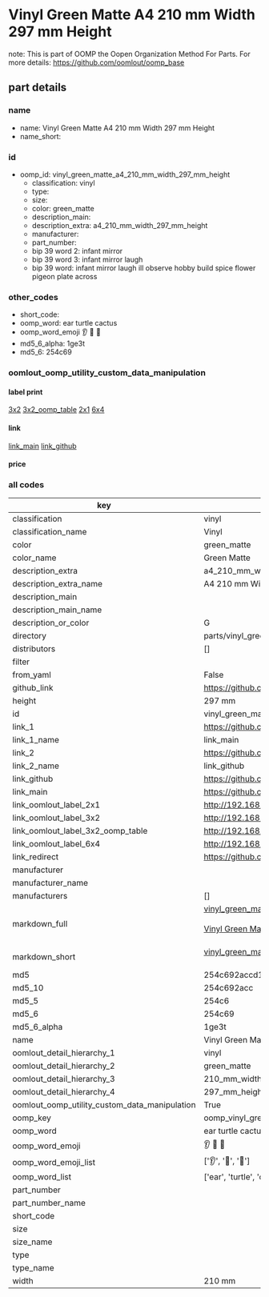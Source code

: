 # Vinyl Green Matte A4 210 mm Width 297 mm Height  

note: This is part of OOMP the Oopen Organization Method For Parts. For more details: https://github.com/oomlout/oomp_base

##  part details
  







### name
* name: Vinyl Green Matte A4 210 mm Width 297 mm Height
* name_short: 
### id
* oomp_id: vinyl_green_matte_a4_210_mm_width_297_mm_height
  * classification: vinyl
  * type: 
  * size: 
  * color: green_matte
  * description_main: 
  * description_extra: a4_210_mm_width_297_mm_height
  * manufacturer: 
  * part_number: 
  * bip 39 word 2: infant mirror
  * bip 39 word 3: infant mirror laugh
  * bip 39 word: infant mirror laugh ill observe hobby build spice flower pigeon plate across

### other_codes
* short_code: 
* oomp_word: ear turtle cactus
* oomp_word_emoji :ear: :turtle: :cactus:
* md5_6_alpha: 1ge3t
* md5_6: 254c69






### oomlout_oomp_utility_custom_data_manipulation
#### label print
[3x2](http://192.168.1.245:1112/?label=oomp%201ge3t)
[3x2_oomp_table](http://192.168.1.108:1112/?label=oomp%201ge3t)
[2x1](http://192.168.1.242:1112/?label=oomp%201ge3t)
[6x4](http://192.168.1.55:1112/?label=oomp%201ge3t)    

#### link

[link_main](https://github.com/oomlout/oomlout_oomp_version_1_messy/tree/main/parts/vinyl_green_matte_a4_210_mm_width_297_mm_height) [link_github](https://github.com/oomlout/oomlout_oomp_version_1_messy/tree/main/parts/vinyl_green_matte_a4_210_mm_width_297_mm_height)                             

#### price







### all codes 
| key | value |  
| --- | --- |  
| classification | vinyl |  
| classification_name | Vinyl |  
| color | green_matte |  
| color_name | Green Matte |  
| description_extra | a4_210_mm_width_297_mm_height |  
| description_extra_name | A4 210 mm Width 297 mm Height |  
| description_main |  |  
| description_main_name |  |  
| description_or_color | G  |  
| directory | parts/vinyl_green_matte_a4_210_mm_width_297_mm_height |  
| distributors | [] |  
| filter |  |  
| from_yaml | False |  
| github_link | https://github.com/oomlout/oomlout_oomp_part_src/tree/main/parts/vinyl_green_matte_a4_210_mm_width_297_mm_height |  
| height | 297 mm |  
| id | vinyl_green_matte_a4_210_mm_width_297_mm_height |  
| link_1 | https://github.com/oomlout/oomlout_oomp_version_1_messy/tree/main/parts/vinyl_green_matte_a4_210_mm_width_297_mm_height |  
| link_1_name | link_main |  
| link_2 | https://github.com/oomlout/oomlout_oomp_version_1_messy/tree/main/parts/vinyl_green_matte_a4_210_mm_width_297_mm_height |  
| link_2_name | link_github |  
| link_github | https://github.com/oomlout/oomlout_oomp_version_1_messy/tree/main/parts/vinyl_green_matte_a4_210_mm_width_297_mm_height |  
| link_main | https://github.com/oomlout/oomlout_oomp_version_1_messy/tree/main/parts/vinyl_green_matte_a4_210_mm_width_297_mm_height |  
| link_oomlout_label_2x1 | http://192.168.1.242:1112/?label=oomp%201ge3t |  
| link_oomlout_label_3x2 | http://192.168.1.245:1112/?label=oomp%201ge3t |  
| link_oomlout_label_3x2_oomp_table | http://192.168.1.108:1112/?label=oomp%201ge3t |  
| link_oomlout_label_6x4 | http://192.168.1.55:1112/?label=oomp%201ge3t |  
| link_redirect | https://github.com/oomlout/oomlout_oomp_version_1_messy/tree/main/parts/vinyl_green_matte_a4_210_mm_width_297_mm_height |  
| manufacturer |  |  
| manufacturer_name |  |  
| manufacturers | [] |  
| markdown_full | [vinyl_green_matte_a4_210_mm_width_297_mm_height](none)<br>[](none)<br>[Vinyl Green Matte A4 210 Mm Width 297 Mm Height](none)<br><br> |  
| markdown_short | [vinyl_green_matte_a4_210_mm_width_297_mm_height](none)<br><br> |  
| md5 | 254c692accd183b9b14c370efb23639a |  
| md5_10 | 254c692acc |  
| md5_5 | 254c6 |  
| md5_6 | 254c69 |  
| md5_6_alpha | 1ge3t |  
| name | Vinyl Green Matte A4 210 mm Width 297 mm Height |  
| oomlout_detail_hierarchy_1 | vinyl |  
| oomlout_detail_hierarchy_2 | green_matte |  
| oomlout_detail_hierarchy_3 | 210_mm_width |  
| oomlout_detail_hierarchy_4 | 297_mm_height |  
| oomlout_oomp_utility_custom_data_manipulation | True |  
| oomp_key | oomp_vinyl_green_matte_a4_210_mm_width_297_mm_height |  
| oomp_word | ear turtle cactus |  
| oomp_word_emoji | :ear: :turtle: :cactus: |  
| oomp_word_emoji_list | [':ear:', ':turtle:', ':cactus:'] |  
| oomp_word_list | ['ear', 'turtle', 'cactus'] |  
| part_number |  |  
| part_number_name |  |  
| short_code |  |  
| size |  |  
| size_name |  |  
| type |  |  
| type_name |  |  
| width | 210 mm |  
